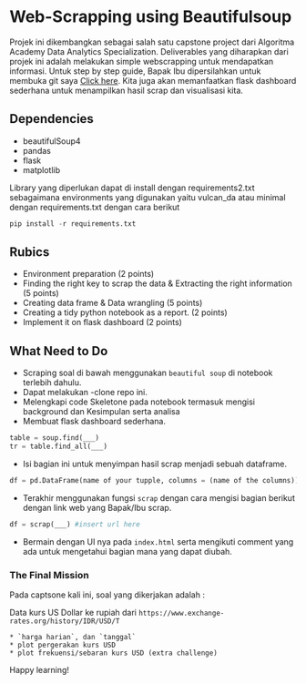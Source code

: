# Web-Scrapping using Beautifulsoup

Projek ini dikembangkan sebagai salah satu capstone project dari Algoritma Academy Data Analytics Specialization. Deliverables yang diharapkan dari projek ini adalah melakukan simple webscrapping untuk mendapatkan informasi. Untuk step by step guide, Bapak Ibu dipersilahkan untuk membuka git saya [Click here](https://github.com/t3981-h/Webscrapping-with-BeautifulSoup "Webscrapping with Beautiful Soup"). Kita juga akan memanfaatkan flask dashboard sederhana untuk menampilkan hasil scrap dan visualisasi kita.

## Dependencies

- beautifulSoup4
- pandas
- flask
- matplotlib

Library yang diperlukan dapat di install dengan requirements2.txt sebagaimana environments yang digunakan yaitu vulcan_da atau minimal dengan requirements.txt dengan cara berikut

```python
pip install -r requirements.txt
```

## Rubics

- Environment preparation (2 points)
- Finding the right key to scrap the data  & Extracting the right information (5 points)
- Creating data frame & Data wrangling (5 points)
- Creating a tidy python notebook as a report. (2 points)
- Implement it on flask dashboard (2 points)


## What Need to Do

* Scraping soal di bawah menggunakan `beautiful soup` di notebook terlebih dahulu.
* Dapat melakukan -clone repo ini.
* Melengkapi code Skeletone pada notebook termasuk mengisi background dan Kesimpulan serta analisa
* Membuat flask dashboard sederhana.

```python
table = soup.find(___)
tr = table.find_all(___)
```

* Isi bagian ini untuk menyimpan hasil scrap  menjadi sebuah dataframe.

```python
df = pd.DataFrame(name of your tupple, columns = (name of the columns))
```

* Terakhir menggunakan fungsi `scrap` dengan cara mengisi bagian berikut dengan link web yang Bapak/Ibu scrap.

```python
df = scrap(___) #insert url here
```

* Bermain dengan UI nya pada `index.html` serta mengikuti comment yang ada untuk mengetahui bagian mana yang dapat diubah. 

### The Final Mission

Pada captsone kali ini, soal yang dikerjakan adalah :

Data kurs US Dollar ke rupiah dari `https://www.exchange-rates.org/history/IDR/USD/T`

    * `harga harian`, dan `tanggal`
    * plot pergerakan kurs USD 
    * plot frekuensi/sebaran kurs USD (extra challenge)
    

Happy learning! 
